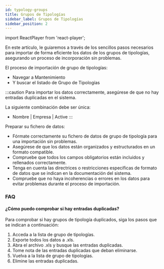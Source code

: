 ```yaml
---
id: typology-groups
title: Grupos de Tipologías
sidebar_label: Grupos de Tipologías
sidebar_position: 2
---
```


import ReactPlayer from 'react-player';

En este artículo, le guiaremos a través de los sencillos pasos necesarios para importar de forma eficiente los datos de los grupos de tipologías, asegurando un proceso de incorporación sin problemas.

El proceso de importación de grupo de tipologías:
- Navegar a Mantenimiento
- Y buscar el listado de Grupo de Tipologías

<ReactPlayer controls muted url='/video/import-typology-group.mov' />

:::caution
Para importar los datos correctamente, asegúrese de que no hay entradas duplicadas en el sistema.

La siguiente combinación debe ser única:
- Nombre | Empresa | Active
:::

Preparar su fichero de datos:
- Fórmate correctamente su fichero de datos de grupo de tipología para una importación sin problemas.
- Asegúrese de que los datos están organizados y estructurados en un formato compatible.
- Compruebe que todos los campos obligatorios están incluidos y rellenados correctamente.
- Tenga en cuenta las directrices o restricciones específicas de formato de datos que se indican en la documentación del sistema.
- Compruebe que no haya incoherencias o errores en los datos para evitar problemas durante el proceso de importación.

### FAQ

#### ¿Cómo puedo comprobar si hay entradas duplicadas?

Para comprobar si hay grupos de tipología duplicados, siga los pasos que se indican a continuación:

1. Acceda a la lista de grupo de tipologías.
2. Exporte todos los datos a .xls.
3. Abra el archivo .xls y busque las entradas duplicadas.
4. Tome nota de las entradas duplicadas que deban eliminarse.
5. Vuelva a la lista de grupo de tipologías.
6. Elimine las entradas duplicadas.
